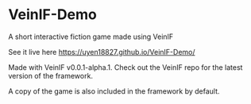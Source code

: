 # VeinIF-Demo
A short interactive fiction game made using VeinIF

See it live here https://uyen18827.github.io/VeinIF-Demo/

Made with VeinIF v0.0.1-alpha.1. Check out the VeinIF repo for the latest version of the framework. 

A copy of the game is also included in the framework by default.
